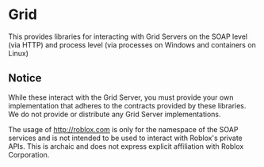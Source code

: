 # Grid

This provides libraries for interacting with Grid Servers on the SOAP level (via HTTP) and process level (via processes on Windows and containers on Linux)

## Notice

While these interact with the Grid Server, you must provide your own implementation that adheres to the contracts provided by these libraries.
We do not provide or distribute any Grid Server implementations.

The usage of http://roblox.com is only for the namespace of the SOAP services and is not intended to be used to interact with Roblox's private APIs.
This is archaic and does not express explicit affiliation with Roblox Corporation.
